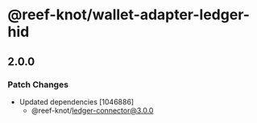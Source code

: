 # @reef-knot/wallet-adapter-ledger-hid

## 2.0.0

### Patch Changes

- Updated dependencies [1046886]
  - @reef-knot/ledger-connector@3.0.0
